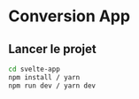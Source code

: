 # Conversion App

## Lancer le projet

```bash
cd svelte-app
npm install / yarn
npm run dev / yarn dev
```
